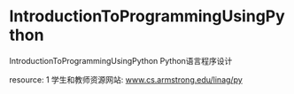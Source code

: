 # IntroductionToProgrammingUsingPython
IntroductionToProgrammingUsingPython Python语言程序设计

resource:
1 学生和教师资源网站:
www.cs.armstrong.edu/linag/py


